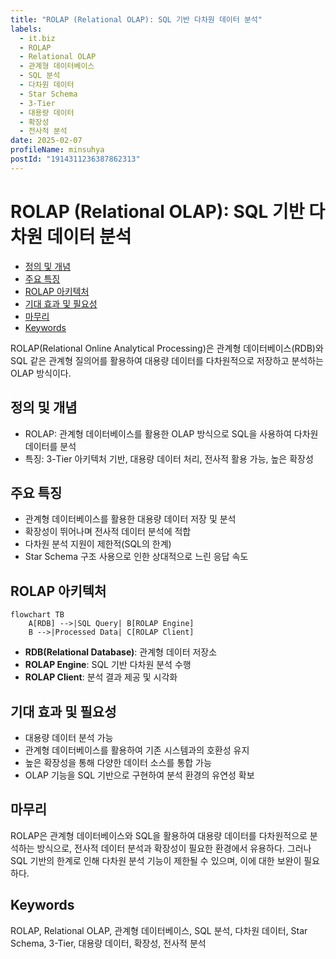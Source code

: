 ```yaml
---
title: "ROLAP (Relational OLAP): SQL 기반 다차원 데이터 분석"
labels:
  - it.biz
  - ROLAP
  - Relational OLAP
  - 관계형 데이터베이스
  - SQL 분석
  - 다차원 데이터
  - Star Schema
  - 3-Tier
  - 대용량 데이터
  - 확장성
  - 전사적 분석
date: 2025-02-07
profileName: minsuhya
postId: "1914311236387862313"
---
```


# ROLAP (Relational OLAP): SQL 기반 다차원 데이터 분석

<!-- mtoc-start -->

- [정의 및 개념](#정의-및-개념)
- [주요 특징](#주요-특징)
- [ROLAP 아키텍처](#rolap-아키텍처)
- [기대 효과 및 필요성](#기대-효과-및-필요성)
- [마무리](#마무리)
- [Keywords](#keywords)

<!-- mtoc-end -->

ROLAP(Relational Online Analytical Processing)은 관계형 데이터베이스(RDB)와 SQL 같은 관계형 질의어를 활용하여 대용량 데이터를 다차원적으로 저장하고 분석하는 OLAP 방식이다.

## 정의 및 개념

- ROLAP: 관계형 데이터베이스를 활용한 OLAP 방식으로 SQL을 사용하여 다차원 데이터를 분석
- 특징: 3-Tier 아키텍처 기반, 대용량 데이터 처리, 전사적 활용 가능, 높은 확장성

## 주요 특징

- 관계형 데이터베이스를 활용한 대용량 데이터 저장 및 분석
- 확장성이 뛰어나며 전사적 데이터 분석에 적합
- 다차원 분석 지원이 제한적(SQL의 한계)
- Star Schema 구조 사용으로 인한 상대적으로 느린 응답 속도

## ROLAP 아키텍처

```mermaid
flowchart TB
    A[RDB] -->|SQL Query| B[ROLAP Engine]
    B -->|Processed Data| C[ROLAP Client]
```

- **RDB(Relational Database)**: 관계형 데이터 저장소
- **ROLAP Engine**: SQL 기반 다차원 분석 수행
- **ROLAP Client**: 분석 결과 제공 및 시각화

## 기대 효과 및 필요성

- 대용량 데이터 분석 가능
- 관계형 데이터베이스를 활용하여 기존 시스템과의 호환성 유지
- 높은 확장성을 통해 다양한 데이터 소스를 통합 가능
- OLAP 기능을 SQL 기반으로 구현하여 분석 환경의 유연성 확보

## 마무리

ROLAP은 관계형 데이터베이스와 SQL을 활용하여 대용량 데이터를 다차원적으로 분석하는 방식으로, 전사적 데이터 분석과 확장성이 필요한 환경에서 유용하다. 그러나 SQL 기반의 한계로 인해 다차원 분석 기능이 제한될 수 있으며, 이에 대한 보완이 필요하다.

## Keywords

ROLAP, Relational OLAP, 관계형 데이터베이스, SQL 분석, 다차원 데이터, Star Schema, 3-Tier, 대용량 데이터, 확장성, 전사적 분석